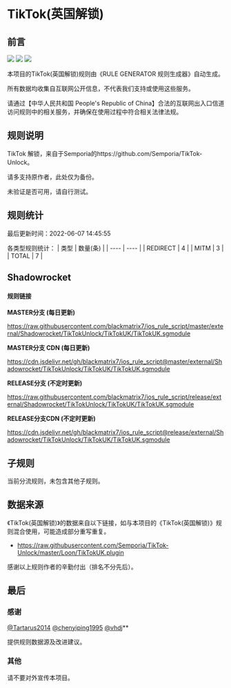# TikTok(英国解锁)

## 前言

![](https://shields.io/badge/-移除重复规则-ff69b4) ![](https://shields.io/badge/-MITM--HOSTNAME合并-brightgreen) ![](https://shields.io/badge/-正则推导HOSTNAME-033da7) 

本项目的TikTok(英国解锁)规则由《RULE GENERATOR 规则生成器》自动生成。

所有数据均收集自互联网公开信息，不代表我们支持或使用这些服务。

请通过【中华人民共和国 People's Republic of China】合法的互联网出入口信道访问规则中的相关服务，并确保在使用过程中符合相关法律法规。
## 规则说明
TikTok 解锁，来自于Semporia的https://github.com/Semporia/TikTok-Unlock。

请多支持原作者，此处仅为备份。

未验证是否可用，请自行测试。

## 规则统计

最后更新时间：2022-06-07 14:45:55

各类型规则统计：
| 类型 | 数量(条)  | 
| ---- | ----  |
| REDIRECT | 4  | 
| MITM | 3  | 
| TOTAL | 7  | 


## Shadowrocket 

#### 规则链接
**MASTER分支 (每日更新)**

https://raw.githubusercontent.com/blackmatrix7/ios_rule_script/master/external/Shadowrocket/TikTokUnlock/TikTokUK/TikTokUK.sgmodule

**MASTER分支 CDN (每日更新)**

https://cdn.jsdelivr.net/gh/blackmatrix7/ios_rule_script@master/external/Shadowrocket/TikTokUnlock/TikTokUK/TikTokUK.sgmodule

**RELEASE分支 (不定时更新)**

https://raw.githubusercontent.com/blackmatrix7/ios_rule_script/release/external/Shadowrocket/TikTokUnlock/TikTokUK/TikTokUK.sgmodule

**RELEASE分支CDN (不定时更新)**

https://cdn.jsdelivr.net/gh/blackmatrix7/ios_rule_script@release/external/Shadowrocket/TikTokUnlock/TikTokUK/TikTokUK.sgmodule

## 子规则

当前分流规则，未包含其他子规则。


## 数据来源

《TikTok(英国解锁)》的数据来自以下链接，如与本项目的《TikTok(英国解锁)》规则混合使用，可能造成部分重写重复。

- https://raw.githubusercontent.com/Semporia/TikTok-Unlock/master/Loon/TikTokUK.plugin


感谢以上规则作者的辛勤付出（排名不分先后）。

## 最后

### 感谢

[@Tartarus2014](https://github.com/Tartarus2014)  [@chenyiping1995](https://github.com/chenyiping1995) [@vhdj](https://github.com/vhdj)**

提供规则数据源及改进建议。

### 其他

请不要对外宣传本项目。
